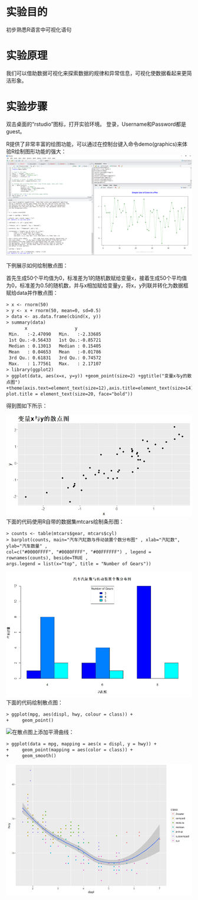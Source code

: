 # 实验目的

初步熟悉R语言中可视化语句

# 实验原理

我们可以借助数据可视化来探索数据的规律和异常信息，可视化使数据看起来更简洁形象。

# 实验步骤

双击桌面的“rstudio”图标，打开实验环境。
登录，Username和Password都是guest。

R提供了非常丰富的绘图功能，可以通过在控制台键入命令demo\(graphics\)来体验R绘制图形功能的强大：
![](/images/1-1-12-1.png)

下例展示如何绘制散点图：

首先生成50个平均值为0，标准差为1的随机数赋给变量x，接着生成50个平均值为0，标准差为0.5的随机数，并与x相加赋给变量y，将x，y列联并转化为数据框赋给data并作散点图：

```
> x <- rnorm(50)
> y <- x + rnorm(50, mean=0, sd=0.5)     
> data <- as.data.frame(cbind(x, y))
> summary(data)
       x                  y           
 Min.   :-2.47090   Min.   :-2.33685  
 1st Qu.:-0.56433   1st Qu.:-0.85721  
 Median : 0.13013   Median : 0.15405  
 Mean   : 0.04653   Mean   :-0.01786  
 3rd Qu.: 0.61831   3rd Qu.: 0.74572  
 Max.   : 1.77561   Max.   : 2.17107
> library(ggplot2)
> ggplot(data, aes(x=x, y=y)) +geom_point(size=2) +ggtitle("变量x与y的散点图")
+theme(axis.text=element_text(size=12),axis.title=element_text(size=14),
plot.title = element_text(size=20, face="bold"))
```

得到图如下所示：

![](/images/1-1-12-2.jpeg)
下面的代码使用R自带的数据集mtcars绘制条形图：

```
> counts <- table(mtcars$gear, mtcars$cyl)
> barplot(counts, main="汽车汽缸数与传动装置个数分布图" , xlab="汽缸数", ylab="汽车数量" , 
col=c("#0000FFFF", "#0080FFFF", "#00FFFFFF") , legend = rownames(counts), beside=TRUE , 
args.legend = list(x="top", title = "Number of Gears"))
```

![](/images/1-1-12-3.jpeg)
下面的代码绘制散点图：

```
> ggplot(mpg, aes(displ, hwy, colour = class)) + 
+     geom_point()
```

![](/assets/20.jpeg)在散点图上添加平滑曲线：

```
> ggplot(data = mpg, mapping = aes(x = displ, y = hwy)) + 
+     geom_point(mapping = aes(color = class)) + 
+     geom_smooth()
```

![](/images/1-1-12-4.jpeg)
